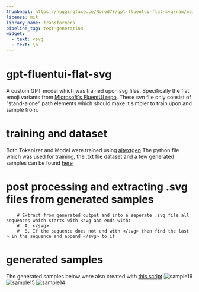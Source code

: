 ```yaml
---
thumbnail: https://huggingface.co/Norod78/gpt-fluentui-flat-svg/raw/main/train/sample16.svg
license: mit
library_name: transformers
pipeline_tag: text-generation
widget:
  - text: <svg
  - text: \n
---
```

# gpt-fluentui-flat-svg
A custom GPT model which was trained upon svg files.
Specifically the flat emoji variants from [Microsoft's FluentUI repo](https://github.com/microsoft/fluentui-emoji). 
These svn file only consist of "stand-alone" path elements which should make it simpler to train upon and sample from.

# training and dataset
Both Tokenizer and Model were trained using [aitextgen](https://docs.aitextgen.io/)
The python file which was used for training, the .txt file dataset and a few generated samples can be found [here](https://huggingface.co/Norod78/gpt-fluentui-flat-svg/tree/main/train)

# post processing and extracting .svg files from generated samples

```
    # Extract from generated output and into a seperate .svg file all sequences which starts with <svg and ends with:
    #  A. </svg>
    #  B. If the sequence does not end with </svg> then find the last > in the sequence and append </svg> to it
```

# generated samples
The generated samples below were also created with [this script](https://huggingface.co/Norod78/gpt-fluentui-flat-svg/blob/main/train/atg_train.py)
![sample16](https://huggingface.co/Norod78/gpt-fluentui-flat-svg/raw/main/train/sample16.svg)
![sample15](https://huggingface.co/Norod78/gpt-fluentui-flat-svg/raw/main/train/sample15.svg) 
![sample14](https://huggingface.co/Norod78/gpt-fluentui-flat-svg/raw/main/train/sample14.svg)

